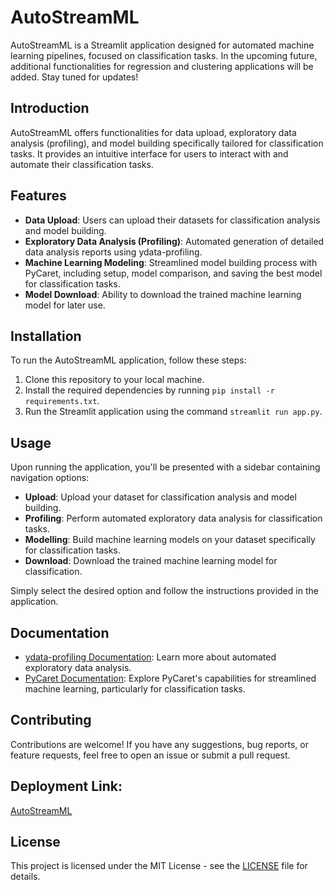 # AutoStreamML

AutoStreamML is a Streamlit application designed for automated machine learning pipelines, focused on classification tasks. In the upcoming future, additional functionalities for regression and clustering applications will be added. Stay tuned for updates!

## Introduction

AutoStreamML offers functionalities for data upload, exploratory data analysis (profiling), and model building specifically tailored for classification tasks. It provides an intuitive interface for users to interact with and automate their classification tasks.

## Features

- **Data Upload**: Users can upload their datasets for classification analysis and model building.
- **Exploratory Data Analysis (Profiling)**: Automated generation of detailed data analysis reports using ydata-profiling.
- **Machine Learning Modeling**: Streamlined model building process with PyCaret, including setup, model comparison, and saving the best model for classification tasks.
- **Model Download**: Ability to download the trained machine learning model for later use.

## Installation

To run the AutoStreamML application, follow these steps:

1. Clone this repository to your local machine.
2. Install the required dependencies by running `pip install -r requirements.txt`.
3. Run the Streamlit application using the command `streamlit run app.py`.

## Usage

Upon running the application, you'll be presented with a sidebar containing navigation options:

- **Upload**: Upload your dataset for classification analysis and model building.
- **Profiling**: Perform automated exploratory data analysis for classification tasks.
- **Modelling**: Build machine learning models on your dataset specifically for classification tasks.
- **Download**: Download the trained machine learning model for classification.

Simply select the desired option and follow the instructions provided in the application.

## Documentation

- [ydata-profiling Documentation](https://docs.profiling.ydata.ai/latest/): Learn more about automated exploratory data analysis.
- [PyCaret Documentation](https://pycaret.org/): Explore PyCaret's capabilities for streamlined machine learning, particularly for classification tasks.

## Contributing

Contributions are welcome! If you have any suggestions, bug reports, or feature requests, feel free to open an issue or submit a pull request.

 ## Deployment Link: 
 
 [AutoStreamML ](https://autostreamml.herokuapp.com)

## License

This project is licensed under the MIT License - see the [LICENSE](LICENSE) file for details.
